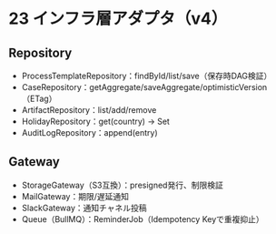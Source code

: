 # 23 インフラ層アダプタ（v4）

## Repository
- ProcessTemplateRepository：findById/list/save（保存時DAG検証）
- CaseRepository：getAggregate/saveAggregate/optimisticVersion（ETag）
- ArtifactRepository：list/add/remove
- HolidayRepository：get(country) → Set<date>
- AuditLogRepository：append(entry)

## Gateway
- StorageGateway（S3互換）：presigned発行、制限検証
- MailGateway：期限/遅延通知
- SlackGateway：通知チャネル投稿
- Queue（BullMQ）：ReminderJob（Idempotency Keyで重複抑止）